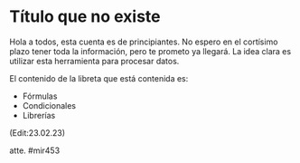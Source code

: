 # Título que no existe

Hola a todos, esta cuenta es de principiantes.
No espero en el cortísimo plazo tener toda la información, pero te prometo ya llegará.
La idea clara es utilizar esta herramienta para procesar datos.

El contenido de la libreta que está contenida es:

- Fórmulas
- Condicionales
- Librerías

(Edit:23.02.23)

atte.
#mir453
